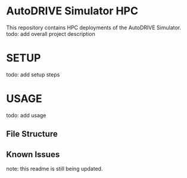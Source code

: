 # AutoDRIVE Simulator HPC

This repository contains HPC deployments of the AutoDRIVE Simulator.
todo: add overall project description

# SETUP

todo: add setup steps

# USAGE

todo: add usage

## File Structure

## Known Issues

note: this readme is still being updated.
